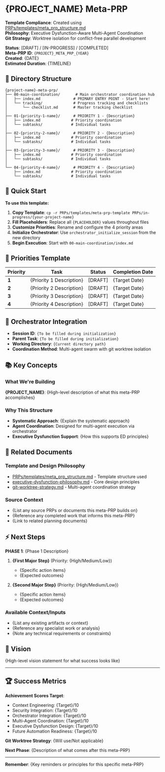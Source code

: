 # {PROJECT_NAME} Meta-PRP

**Template Compliance**: Created using [PRPs/templates/meta_prp_structure.md](../meta_prp_structure.md)  
**Philosophy**: Executive Dysfunction-Aware Multi-Agent Coordination  
**Git Strategy**: Worktree isolation for conflict-free parallel development

**Status**: [DRAFT] / [IN-PROGRESS] / [COMPLETED]  
**Meta-PRP ID**: `{PROJECT}_META_PRP_{YEAR}`  
**Created**: {DATE}  
**Estimated Duration**: {TIMELINE}

## 📁 Directory Structure

```directory
{project-name}-meta-prp/
├── 00-main-coordination/       # Main orchestrator coordination hub
│   ├── index.md               # PRIMARY ENTRY POINT - Start here!
│   └── tracking/              # Progress tracking and checklists
│       └── checklist.md       # Master tracking checklist
│
├── 01-{priority-1-name}/      # PRIORITY 1 - {Description}
│   ├── index.md              # Priority coordination
│   └── subtasks/             # Individual tasks
│
├── 02-{priority-2-name}/      # PRIORITY 2 - {Description}
│   ├── index.md              # Priority coordination
│   └── subtasks/             # Individual tasks
│
├── 03-{priority-3-name}/      # PRIORITY 3 - {Description}
│   ├── index.md              # Priority coordination
│   └── subtasks/             # Individual tasks
│
└── 04-{priority-4-name}/      # PRIORITY 4 - {Description}
    ├── index.md              # Priority coordination
    └── subtasks/             # Individual tasks
```

## 🚀 Quick Start

**To use this template:**

1. **Copy Template**: `cp -r PRPs/templates/meta-prp-template PRPs/in-progress/{your-project-name}`
2. **Fill Placeholders**: Replace all `{PLACEHOLDER}` values throughout files
3. **Customize Priorities**: Rename and configure the 4 priority areas
4. **Initialize Orchestrator**: Use `orchestrator_initialize_session` from the new directory
5. **Begin Execution**: Start with `00-main-coordination/index.md`

## 🎯 Priorities Template

| Priority | Task | Status | Completion Date |
|----------|------|--------|----------------|
| **1** | {Priority 1 Description} | [DRAFT] | {Target Date} |
| **2** | {Priority 2 Description} | [DRAFT] | {Target Date} |
| **3** | {Priority 3 Description} | [DRAFT] | {Target Date} |
| **4** | {Priority 4 Description} | [DRAFT] | {Target Date} |

## 🤖 Orchestrator Integration

- **Session ID**: `{To be filled during initialization}`
- **Parent Task**: `{To be filled during initialization}`
- **Working Directory**: `{Current directory path}`
- **Coordination Method**: Multi-agent swarm with git worktree isolation

## 📚 Key Concepts

### What We're Building

**{PROJECT_NAME}**: {High-level description of what this meta-PRP accomplishes}

### Why This Structure

- **Systematic Approach**: {Explain the systematic approach}
- **Agent Coordination**: Designed for multi-agent execution via orchestrator
- **Executive Dysfunction Support**: {How this supports ED principles}

## 🔗 Related Documents

### Template and Design Philosophy

- [PRPs/templates/meta_prp_structure.md](../meta_prp_structure.md) - Template structure used
- [executive-dysfunction-philosophy.md](executive-dysfunction-philosophy.md) - Core design principles
- [git-worktree-strategy.md](git-worktree-strategy.md) - Multi-agent coordination strategy

### Source Context

- {List any source PRPs or documents this meta-PRP builds on}
- {Reference any completed work that informs this meta-PRP}
- {Link to related planning documents}

## ⚡ Next Steps

**PHASE 1**: {Phase 1 Description}

1. **{First Major Step}** (Priority: {High/Medium/Low})
   - {Specific action items}
   - {Expected outcomes}

2. **{Second Major Step}** (Priority: {High/Medium/Low})
   - {Specific action items}
   - {Expected outcomes}

### **Available Context/Inputs**

- {List any existing artifacts or context}
- {Reference any specialist work or analysis}
- {Note any technical requirements or constraints}

## 🎨 Vision

{High-level vision statement for what success looks like}

---

## 🏆 Success Metrics

**Achievement Scores Target**:
- Context Engineering: {Target}/10
- Security Integration: {Target}/10
- Orchestrator Integration: {Target}/10
- Multi-Agent Coordination: {Target}/10
- Executive Dysfunction Design: {Target}/10
- Future Automation Readiness: {Target}/10

**Git Worktree Strategy**: {Will use/Not applicable}

**Next Phase**: {Description of what comes after this meta-PRP}

---

**Remember**: {Key reminders or principles for this specific meta-PRP}